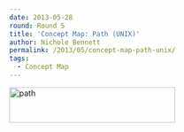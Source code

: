 ```yaml
---
date: 2013-05-28
round: Round 5
title: 'Concept Map: Path (UNIX)'
author: Nichole Bennett
permalink: /2013/05/concept-map-path-unix/
tags:
  - Concept Map
---
```

[<img class="alignnone size-medium wp-image-2848" alt="path" src="http://files.software-carpentry.org/training-course/2013/05/path-300x64.jpg" width="300" height="64" />][1]

 [1]: http://files.software-carpentry.org/training-course/2013/05/path.jpg
